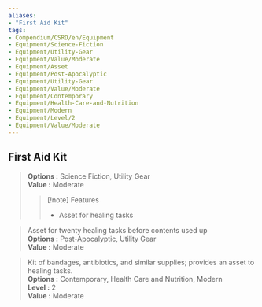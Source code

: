 ```yaml
---
aliases:
- "First Aid Kit"
tags:
- Compendium/CSRD/en/Equipment
- Equipment/Science-Fiction
- Equipment/Utility-Gear
- Equipment/Value/Moderate
- Equipment/Asset
- Equipment/Post-Apocalyptic
- Equipment/Utility-Gear
- Equipment/Value/Moderate
- Equipment/Contemporary
- Equipment/Health-Care-and-Nutrition
- Equipment/Modern
- Equipment/Level/2
- Equipment/Value/Moderate
---
```


  
## First Aid Kit  
  
>  
> **Options :** Science Fiction, Utility Gear  
> **Value :** Moderate  
>>[!note] Features  
>> - Asset for healing tasks  
  
>Asset for twenty healing tasks before contents used up  
> **Options :** Post-Apocalyptic, Utility Gear  
> **Value :** Moderate  
  
>Kit of bandages, antibiotics, and similar supplies; provides an asset to healing tasks.  
> **Options :** Contemporary, Health Care and Nutrition, Modern  
> **Level :** 2  
> **Value :** Moderate